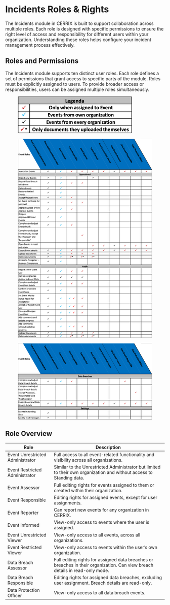 # Incidents Roles & Rights

The Incidents module in CERRIX is built to support collaboration across multiple roles. Each role is designed with specific permissions to ensure the right level of access and responsibility for different users within your organization. Understanding these roles helps configure your incident management process effectively.

## Roles and Permissions

The Incidents module supports ten distinct user roles. Each role defines a set of permissions that grant access to specific parts of the module. Roles must be explicitly assigned to users. To provide broader access or responsibilities, users can be assigned multiple roles simultaneously.

<figure><img src="../../../.gitbook/assets/image (39).png" alt=""><figcaption></figcaption></figure>

<figure><img src="../../../.gitbook/assets/image (37).png" alt=""><figcaption></figcaption></figure>

<figure><img src="../../../.gitbook/assets/image (38).png" alt=""><figcaption></figcaption></figure>

## Role Overview <a href="#toc530050983" id="toc530050983"></a>

| Role                             | Description                                                                                                                  |
| -------------------------------- | ---------------------------------------------------------------------------------------------------------------------------- |
| Event Unrestricted Administrator | Full access to all event-related functionality and visibility across all organizations.                                      |
| Event Restricted Administrator   | Similar to the Unrestricted Administrator but limited to their own organization and without access to Standing data.         |
| Event Assessor                   | Full editing rights for events assigned to them or created within their organization.                                        |
| Event Responsible                | Editing rights for assigned events, except for user assignments.                                                             |
| Event Reporter                   | Can report new events for any organization in CERRIX.                                                                        |
| Event Informed                   | View-only access to events where the user is assigned.                                                                       |
| Event Unrestricted Viewer        | View-only access to all events, across all organizations.                                                                    |
| Event Restricted Viewer          | View-only access to events within the user’s own organization.                                                               |
| Data Breach Assessor             | Full editing rights for assigned data breaches or breaches in their organization. Can view breach details in read-only mode. |
| Data Breach Responsible          | Editing rights for assigned data breaches, excluding user assignment. Breach details are read-only.                          |
| Data Protection Officer          | View-only access to all data breach events.                                                                                  |
